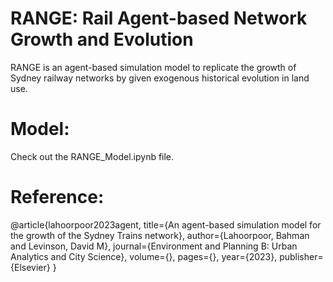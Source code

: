 # RANGE: Rail Agent-based Network Growth and Evolution
RANGE is an agent-based simulation model to replicate the growth of Sydney railway networks by given exogenous historical evolution in land use.
# Model:
Check out the RANGE_Model.ipynb file. 
# Reference:
@article{lahoorpoor2023agent,
  title={An agent-based simulation model for the growth of the Sydney Trains network},
  author={Lahoorpoor, Bahman and Levinson, David M},
  journal={Environment and Planning B: Urban Analytics and City Science},
  volume={},
  pages={},
  year={2023},
  publisher={Elsevier}
}
